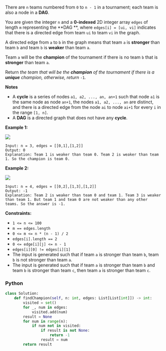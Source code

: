 There are  `n`  teams numbered from  `0`  to  `n - 1`  in a tournament; each team is also a node in a  **DAG**.

You are given the integer  `n`  and a  **0-indexed**  2D integer array  `edges`  of length  `m`  representing the  **DAG
**, where  `edges[i] = [ui, vi]`  indicates that there is a directed edge from team  `ui`  to team  `vi`  in the graph.

A directed edge from  `a`  to  `b`  in the graph means that team  `a`  is  **stronger**  than team  `b`  and team  `b`
is  **weaker**  than team  `a`.

Team  `a`  will be the  **champion**  of the tournament if there is no team  `b`  that is  **stronger**  than team  `a`.

Return  _the team that will be the  **champion**  of the tournament if there is a  **unique**  champion, otherwise,
return_ `-1`_._

**Notes**

- A  **cycle**  is a series of nodes  `a1, a2, ..., an, an+1`  such that node  `a1`  is the same node as node  `an+1`,
  the nodes  `a1, a2, ..., an`  are distinct, and there is a directed edge from the node  `ai`  to node  `ai+1`  for
  every  `i`  in the range  `[1, n]`.
- A  **DAG**  is a directed graph that does not have any  **cycle**.

**Example 1:**

![](https://assets.leetcode.com/uploads/2023/10/19/graph-3.png)

```
Input: n = 3, edges = [[0,1],[1,2]]
Output: 0
Explanation: Team 1 is weaker than team 0. Team 2 is weaker than team 1. So the champion is team 0.
```

**Example 2:**

![](https://assets.leetcode.com/uploads/2023/10/19/graph-4.png)

```
Input: n = 4, edges = [[0,2],[1,3],[1,2]]
Output: -1
Explanation: Team 2 is weaker than team 0 and team 1. Team 3 is weaker than team 1. But team 1 and team 0 are not weaker than any other teams. So the answer is -1.
```

**Constraints:**

- `1 <= n <= 100`
- `m == edges.length`
- `0 <= m <= n * (n - 1) / 2`
- `edges[i].length == 2`
- `0 <= edge[i][j] <= n - 1`
- `edges[i][0] != edges[i][1]`
- The input is generated such that if team  `a`  is stronger than team  `b`, team  `b`  is not stronger than team  `a`.
- The input is generated such that if team  `a`  is stronger than team  `b`  and team  `b`  is stronger than team  `c`,
  then team  `a`  is stronger than team  `c`.

### Python

```py
class Solution:
    def findChampion(self, n: int, edges: List[List[int]]) -> int:
        visited = set()
        for _, num in edges:
            visited.add(num)
        result = None
        for num in range(n):
            if num not in visited:
                if result is not None:
                    return -1
                result = num
        return result
```